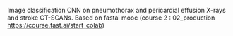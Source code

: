 Image classification CNN on pneumothorax and pericardial effusion X-rays and stroke CT-SCANs.
Based on fastai mooc (course 2 : 02_production https://course.fast.ai/start_colab)
